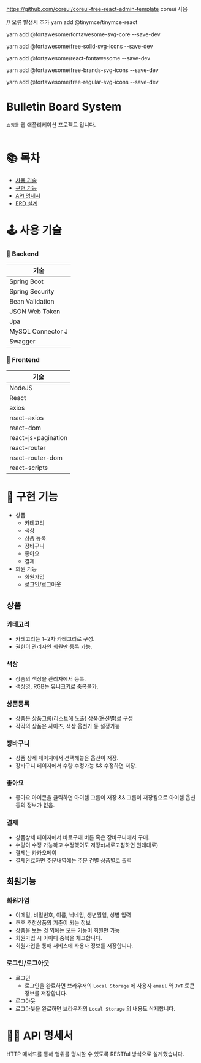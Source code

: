 https://github.com/coreui/coreui-free-react-admin-template
coreui 사용


//  오류 발생시 추가
yarn add @tinymce/tinymce-react

yarn add @fortawesome/fontawesome-svg-core --save-dev

yarn add @fortawesome/free-solid-svg-icons --save-dev

yarn add @fortawesome/react-fontawesome --save-dev

yarn add @fortawesome/free-brands-svg-icons --save-dev

yarn add @fortawesome/free-regular-svg-icons --save-dev


# Bulletin Board System
`쇼핑몰` 웹 애플리케이션 프로젝트 입니다. <br/><br/>


# 📚 목차
* [사용 기술](#-사용-기술)
* [구현 기능](#-구현-기능)
* [API 명세서](#-API-명세서)
* [ERD 설계](#-ERD-설계)


# 🕹 사용 기술
### 📌 Backend
|기술|
|----|
|Spring Boot|
|Spring Security|
|Bean Validation|
|JSON Web Token|
|Jpa|
|MySQL Connector J|
|Swagger|

### 🥕 Frontend
|기술|
|----|
|NodeJS|
|React
|axios|
|react-axios|
|react-dom|
|react-js-pagination|
|react-router|
|react-router-dom|
|react-scripts|

# 🎢 구현 기능
* 상품
  * 카테고리
  * 색상
  * 상품 등록
  * 장바구니
  * 좋아요
  * 결제
* 회원 기능
  * 회원가입
  * 로그인/로그아웃
  

## 상품
### 카테고리
* 카테고리는 1~2차 카테고리로 구성.
* 권한이 관리자인 회원만 등록 가능.


### 색상
* 상품의 색상을 관리자에서 등록.
* 색상명, RGB는 유니크키로 중복불가.


### 상품등록
* 상품은 상품그룹(리스트에 노출) 상품(옵션별)로 구성
* 각각의 상품은 사이즈, 색상 옵션가 등 설정가능


### 장바구니
* 상품 상세 페이지에서 선택해놓은 옵션이 저장.
* 장바구니 페이지에서 수량 수정가능 && 수정하면 저장.

### 좋아요
* 좋아요 아이콘을 클릭하면 아이템 그룹이 저장 && 그룹이 저장됨으로 아이템 옵션 등의 정보가 없음.


### 결제
* 상품상세 페이지에서 바로구매 버튼 혹은 장바구니에서 구매.
* 수량이 수정 가능하고 수정했어도 저장x(새로고침하면 원래대로)
* 결제는 카카오페이
* 결제완료하면 주문내역에는 주문 건별 상품별로 출력

## 회원기능
### 회원가입
* 이메일, 비밀번호, 이름, 닉네임, 생년월일, 성별 입력
* 추후 추천상품의 기준이 되는 정보
* 상품을 보는 것 외에는 모든 기능이 회원만 가능
* 회원가입 시 아이디 중복을 체크합니다.
* 회원가입을 통해 서비스에 사용자 정보를 저장합니다.


### 로그인/로그아웃
* 로그인
  * 로그인을 완료하면 브라우저의 `Local Storage` 에 사용자 `email` 와 `JWT` 토큰 정보를 저장합니다.
* 로그아웃
* 로그아웃을 완료하면 브라우저의 `Local Storage` 의 내용도 삭제합니다.

# 🤙🏻 API 명세서
HTTP 메서드를 통해 행위를 명시할 수 있도록 RESTful 방식으로 설계했습니다. <br/><br/>

